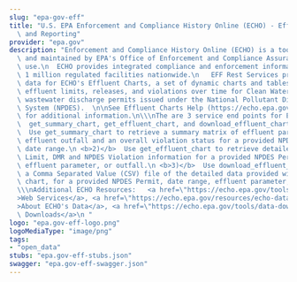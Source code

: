 ```yaml
---
slug: "epa-gov-eff"
title: "U.S. EPA Enforcement and Compliance History Online (ECHO) - Effluent Charting\
  \ and Reporting"
provider: "epa.gov"
description: "Enforcement and Compliance History Online (ECHO) is a tool developed\
  \ and maintained by EPA's Office of Enforcement and Compliance Assurance for public\
  \ use.\n  ECHO provides integrated compliance and enforcement information for over\
  \ 1 million regulated facilities nationwide.\n   EFF Rest Services provides the\
  \ data for ECHO's Effluent Charts, a set of dynamic charts and tables of permitted\
  \ effluent limits, releases, and violations over time for Clean Water Act (CWA)\
  \ wastewater discharge permits issued under the National Pollutant Discharge Elimination\
  \ System (NPDES).  \n\nSee Effluent Charts Help (https://echo.epa.gov/help/reports/effluent-charts-help)\
  \ for additional information.\n\\\nThe are 3 service end points for Effluent Charts:\
  \  get_summary_chart, get_effluent_chart, and download_effluent_chart.\n\\\n <b>1)</b>\
  \  Use get_summary_chart to retrieve a summary matrix of effluent parameters by\
  \ effluent outfall and an overall violation status for a provided NPDES Permit and\
  \ date range.\n <b>2)</b>  Use get_effluent_chart to retrieve detailed Discharge\
  \ Limit, DMR and NPDES Violation information for a provided NPDES Permit, date range,\
  \ effluent parameter, or outfall.\n <b>3)</b>  Use download_effluent_chart to generate\
  \ a Comma Separated Value (CSV) file of the detailed data provided with get_effluent\
  \ chart, for a provided NPDES Permit, date range, effluent parameter, or outfall.\n\
  \\\nAdditional ECHO Resources:   <a href=\"https://echo.epa.gov/tools/web-services\"\
  >Web Services</a>, <a href=\"https://echo.epa.gov/resources/echo-data/about-the-data\"\
  >About ECHO's Data</a>, <a href=\"https://echo.epa.gov/tools/data-downloads\">Data\
  \ Downloads</a>\n "
logo: "epa.gov-eff-logo.png"
logoMediaType: "image/png"
tags:
- "open_data"
stubs: "epa.gov-eff-stubs.json"
swagger: "epa.gov-eff-swagger.json"
---
```


